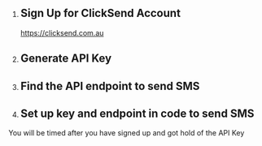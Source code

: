 
1. ## Sign Up for ClickSend Account
   https://clicksend.com.au
3. ## Generate API Key
4. ## Find the API endpoint to send SMS
5. ## Set up key and endpoint in code to send SMS

You will be timed after you have signed up and got hold of the API Key

